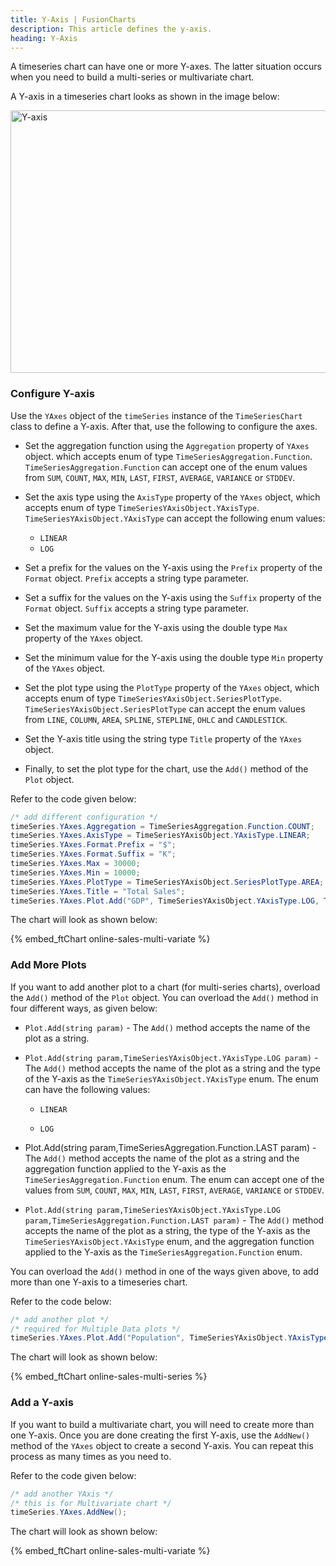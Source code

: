 ```yaml
---
title: Y-Axis | FusionCharts
description: This article defines the y-axis.
heading: Y-Axis
---
```


A timeseries chart can have one or more Y-axes. The latter situation occurs when you need to build a multi-series or multivariate chart.

A Y-axis in a timeseries chart looks as shown in the image below:

<img src="{% site.BASE_URL %}/images/fusiontime-component-y-axis.png" alt="Y-axis" width="700" height="420">

### Configure Y-axis

Use the `YAxes` object of the `timeSeries` instance of the `TimeSeriesChart` class to define a Y-axis. After that, use the following to configure the axes.

- Set the aggregation function using the `Aggregation` property of `YAxes` object. which accepts enum of type `TimeSeriesAggregation.Function`. `TimeSeriesAggregation.Function` can accept one of the enum values from `SUM`, `COUNT`, `MAX`, `MIN`, `LAST`, `FIRST`, `AVERAGE`, `VARIANCE` or `STDDEV`.

- Set the axis type using the `AxisType` property of the `YAxes` object, which accepts enum of type `TimeSeriesYAxisObject.YAxisType`. `TimeSeriesYAxisObject.YAxisType` can accept the following enum values:

  - `LINEAR`
  - `LOG`

- Set a prefix for the values on the Y-axis using the `Prefix` property of the `Format` object. `Prefix` accepts a string type parameter.

- Set a suffix for the values on the Y-axis using the `Suffix` property of the `Format` object. `Suffix` accepts a string type parameter.

- Set the maximum value for the Y-axis using the double type `Max` property of the `YAxes` object.

- Set the minimum value for the Y-axis using the double type `Min` property of the `YAxes` object.

- Set the plot type using the `PlotType` property of the `YAxes` object, which accepts enum of type `TimeSeriesYAxisObject.SeriesPlotType`. `TimeSeriesYAxisObject.SeriesPlotType` can accept the enum values from `LINE`, `COLUMN`, `AREA`, `SPLINE`, `STEPLINE`, `OHLC` and `CANDLESTICK`.

- Set the Y-axis title using the string type `Title` property of the `YAxes` object.

- Finally, to set the plot type for the chart, use the `Add()` method of the `Plot` object.

Refer to the code given below:

```csharp
/* add different configuration */
timeSeries.YAxes.Aggregation = TimeSeriesAggregation.Function.COUNT;
timeSeries.YAxes.AxisType = TimeSeriesYAxisObject.YAxisType.LINEAR;
timeSeries.YAxes.Format.Prefix = "$";
timeSeries.YAxes.Format.Suffix = "K";
timeSeries.YAxes.Max = 30000;
timeSeries.YAxes.Min = 10000;
timeSeries.YAxes.PlotType = TimeSeriesYAxisObject.SeriesPlotType.AREA;
timeSeries.YAxes.Title = "Total Sales";
timeSeries.YAxes.Plot.Add("GDP", TimeSeriesYAxisObject.YAxisType.LOG, TimeSeriesAggregation.Function.LAST);
```

The chart will look as shown below:

{% embed_ftChart online-sales-multi-variate %}

### Add More Plots

If you want to add another plot to a chart (for multi-series charts), overload the `Add()` method of the `Plot` object. You can overload the `Add()` method in four different ways, as given below:

- `Plot.Add(string param)` - The `Add()` method accepts the name of the plot as a string.

- `Plot.Add(string param,TimeSeriesYAxisObject.YAxisType.LOG param)` - The `Add()` method accepts the name of the plot as a string and the type of the Y-axis as the `TimeSeriesYAxisObject.YAxisType` enum. The enum can have the following values:

  - `LINEAR`

  - `LOG`

- Plot.Add(string param,TimeSeriesAggregation.Function.LAST param) - The `Add()` method accepts the name of the plot as a string and the aggregation function applied to the Y-axis as the `TimeSeriesAggregation.Function` enum. The enum can accept one of the values from `SUM`, `COUNT`, `MAX`, `MIN`, `LAST`, `FIRST`, `AVERAGE`, `VARIANCE` or `STDDEV`.

- `Plot.Add(string param,TimeSeriesYAxisObject.YAxisType.LOG param,TimeSeriesAggregation.Function.LAST param)` - The `Add()` method accepts the name of the plot as a string, the type of the Y-axis as the `TimeSeriesYAxisObject.YAxisType` enum, and the aggregation function applied to the Y-axis as the `TimeSeriesAggregation.Function` enum.

You can overload the `Add()` method in one of the ways given above, to add more than one Y-axis to a timeseries chart.

Refer to the code below:

```csharp
/* add another plot */
/* required for Multiple Data plots */
timeSeries.YAxes.Plot.Add("Population", TimeSeriesYAxisObject.YAxisType.LOG, TimeSeriesAggregation.Function.LAST);
```

The chart will look as shown below:

{% embed_ftChart online-sales-multi-series %}

### Add a Y-axis

If you want to build a multivariate chart, you will need to create more than one Y-axis. Once you are done creating the first Y-axis, use the `AddNew()` method of the `YAxes` object to create a second Y-axis. You can repeat this process as many times as you need to.

Refer to the code given below:

```csharp
/* add another YAxis */
/* this is for Multivariate chart */
timeSeries.YAxes.AddNew();
```

The chart will look as shown below:

{% embed_ftChart online-sales-multi-variate %}
